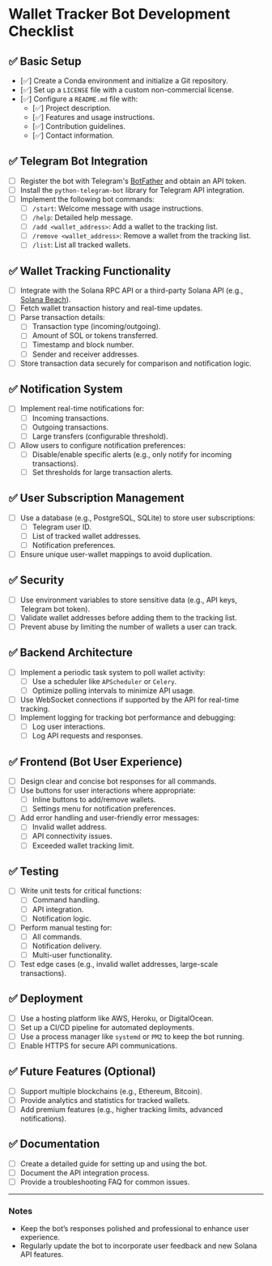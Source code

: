 # Wallet Tracker Bot Development Checklist

## ✅ **Basic Setup**
- [✅] Create a Conda environment and initialize a Git repository.
- [✅] Set up a `LICENSE` file with a custom non-commercial license.
- [✅] Configure a `README.md` file with:
  - [✅] Project description.
  - [✅] Features and usage instructions.
  - [✅] Contribution guidelines.
  - [✅] Contact information.

## ✅ **Telegram Bot Integration**
- [ ] Register the bot with Telegram's [BotFather](https://core.telegram.org/bots#botfather) and obtain an API token.
- [ ] Install the `python-telegram-bot` library for Telegram API integration.
- [ ] Implement the following bot commands:
  - [ ] `/start`: Welcome message with usage instructions.
  - [ ] `/help`: Detailed help message.
  - [ ] `/add <wallet_address>`: Add a wallet to the tracking list.
  - [ ] `/remove <wallet_address>`: Remove a wallet from the tracking list.
  - [ ] `/list`: List all tracked wallets.

## ✅ **Wallet Tracking Functionality**
- [ ] Integrate with the Solana RPC API or a third-party Solana API (e.g., [Solana Beach](https://solanabeach.io/)).
- [ ] Fetch wallet transaction history and real-time updates.
- [ ] Parse transaction details:
  - [ ] Transaction type (incoming/outgoing).
  - [ ] Amount of SOL or tokens transferred.
  - [ ] Timestamp and block number.
  - [ ] Sender and receiver addresses.
- [ ] Store transaction data securely for comparison and notification logic.

## ✅ **Notification System**
- [ ] Implement real-time notifications for:
  - [ ] Incoming transactions.
  - [ ] Outgoing transactions.
  - [ ] Large transfers (configurable threshold).
- [ ] Allow users to configure notification preferences:
  - [ ] Disable/enable specific alerts (e.g., only notify for incoming transactions).
  - [ ] Set thresholds for large transaction alerts.

## ✅ **User Subscription Management**
- [ ] Use a database (e.g., PostgreSQL, SQLite) to store user subscriptions:
  - [ ] Telegram user ID.
  - [ ] List of tracked wallet addresses.
  - [ ] Notification preferences.
- [ ] Ensure unique user-wallet mappings to avoid duplication.

## ✅ **Security**
- [ ] Use environment variables to store sensitive data (e.g., API keys, Telegram bot token).
- [ ] Validate wallet addresses before adding them to the tracking list.
- [ ] Prevent abuse by limiting the number of wallets a user can track.

## ✅ **Backend Architecture**
- [ ] Implement a periodic task system to poll wallet activity:
  - [ ] Use a scheduler like `APScheduler` or `Celery`.
  - [ ] Optimize polling intervals to minimize API usage.
- [ ] Use WebSocket connections if supported by the API for real-time tracking.
- [ ] Implement logging for tracking bot performance and debugging:
  - [ ] Log user interactions.
  - [ ] Log API requests and responses.

## ✅ **Frontend (Bot User Experience)**
- [ ] Design clear and concise bot responses for all commands.
- [ ] Use buttons for user interactions where appropriate:
  - [ ] Inline buttons to add/remove wallets.
  - [ ] Settings menu for notification preferences.
- [ ] Add error handling and user-friendly error messages:
  - [ ] Invalid wallet address.
  - [ ] API connectivity issues.
  - [ ] Exceeded wallet tracking limit.

## ✅ **Testing**
- [ ] Write unit tests for critical functions:
  - [ ] Command handling.
  - [ ] API integration.
  - [ ] Notification logic.
- [ ] Perform manual testing for:
  - [ ] All commands.
  - [ ] Notification delivery.
  - [ ] Multi-user functionality.
- [ ] Test edge cases (e.g., invalid wallet addresses, large-scale transactions).

## ✅ **Deployment**
- [ ] Use a hosting platform like AWS, Heroku, or DigitalOcean.
- [ ] Set up a CI/CD pipeline for automated deployments.
- [ ] Use a process manager like `systemd` or `PM2` to keep the bot running.
- [ ] Enable HTTPS for secure API communications.

## ✅ **Future Features (Optional)**
- [ ] Support multiple blockchains (e.g., Ethereum, Bitcoin).
- [ ] Provide analytics and statistics for tracked wallets.
- [ ] Add premium features (e.g., higher tracking limits, advanced notifications).

## ✅ **Documentation**
- [ ] Create a detailed guide for setting up and using the bot.
- [ ] Document the API integration process.
- [ ] Provide a troubleshooting FAQ for common issues.

---

### **Notes**
- Keep the bot’s responses polished and professional to enhance user experience.
- Regularly update the bot to incorporate user feedback and new Solana API features.
